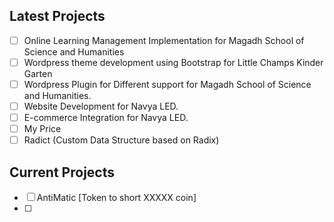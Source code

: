 ## Latest Projects

 - [ ] Online Learning Management Implementation for Magadh School of Science and Humanities
 - [ ] Wordpress theme development using Bootstrap for Little Champs Kinder Garten
 - [ ] Wordpress Plugin for Different support for Magadh School of Science and Humanities.
 - [ ] Website Development for Navya LED.
 - [ ] E-commerce Integration for Navya LED.
 - [ ] My Price
 - [ ] Radict (Custom Data Structure based on Radix)
 ## Current Projects
 
 - [ ] AntiMatic [Token to short XXXXX coin]
 - [ ] 
